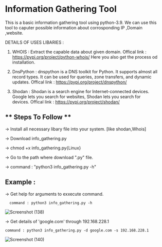 # Information Gathering Tool
This is a basic information gathering tool using python-3.9. 
We can use this tool to caputer possible information about corrosponding IP ,Domain ,website. 

DETAILS OF USES LIBARIES : 

  1. WHOIS : Extract the capable data about given domain.
     Offical link : https://pypi.org/project/python-whois/
     Here you also get the process od installation.
  
  2. DnsPython : dnspython is a DNS toolkit for Python. It supports almost all record types. It can be used for queries, zone transfers, and dynamic updates. 
     Offical link : https://pypi.org/project/dnspython/
  
  3. Shodan : Shodan is a search engine for Internet-connected devices. Google lets you search for websites, Shodan lets you search for devices.
     Offical link : https://pypi.org/project/shodan/
  
  
  **
Steps To Follow **
---------------------------------------------------------------------

-> Install all necessary libary file into your system. [like shodan,Whois]

-> Download info_gathering.py

-> chmod +x info_gathering.py{Linux}

-> Go to the path where download ".py" file.

-> command : "python3 info_gathering.py -h"


**Example :**
---------------------------------------------------------------------
-> Get help for arguments to exxecute command.

      command : python3 info_gathering.py -h
      
   ![Screenshot (138)](https://user-images.githubusercontent.com/87462515/175241974-8557fe36-3b28-4095-9a52-58bbd8167d2b.png)
  

-> Get details of 'google.com' through 192.168.228.1

    command : python3 info_gathering.py -d google.com -s 192.168.228.1
   
   ![Screenshot (140)](https://user-images.githubusercontent.com/87462515/175242423-d8976526-0c54-4bb3-ad7c-a8a42292a474.png)

